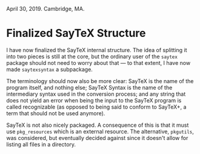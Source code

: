 April 30, 2019.
Cambridge, MA.

# Finalized SayTeX Structure

I have now finalized the SayTeX internal structure. The idea of splitting it into two pieces is still at the core, but the ordinary user of the `saytex` package should not need to worry about that — to that extent, I have now made `saytexsyntax` a subpackage.

The terminology should now also be more clear: SayTeX is the name of the program itself, and nothing else; SayTeX Syntax is the name of the intermediary syntax used in the conversion process; and any string that does not yield an error when being the input to the SayTeX program is called recognizable (as opposed to being said to conform to SayTeX+, a term that should not be used anymore).

SayTeX is not also nicely packaged. A consequence of this is that it must use `pkg_resources` which is an external resource. The alternative, `pkgutils`, was considered, but eventually decided against since it doesn't allow for listing all files in a directory.
